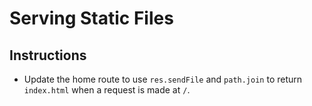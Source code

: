 # Serving Static Files

## Instructions

* Update the home route to use `res.sendFile` and `path.join` to return `index.html` when a request is made at `/`. 


